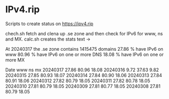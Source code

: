 # IPv4.rip
Scripts to create status on https://ipv4.rip

chech.sh fetch and clena up .se zone and then check for IPv6 for www, ns and MX.
calc.sh creates the stats text ->

At 20240317 the .se zone contains 1415475 domains
27.86 % have IPv6 on www
80.96 % have IPv6 on one or more DNS
18.08 % have IPv6 on one or more MX

Date		www	ns	mx
20240317	27.86	80.96	18.08
20240316	9.72	37.63	9.82
20240315	27.85	80.93	18.07
20240314	27.84	80.90	18.06
20240313	27.84	80.91	18.06
20240312	27.82	80.79	18.05
20240311	27.82	80.78	18.05
20240310	27.81	80.79	18.05
20240309	27.81	80.77	18.05
20240308	27.81	80.79	18.05
